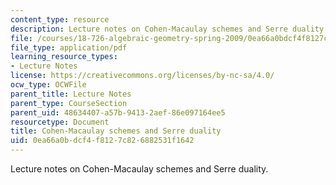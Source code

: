 ```yaml
---
content_type: resource
description: Lecture notes on Cohen-Macaulay schemes and Serre duality.
file: /courses/18-726-algebraic-geometry-spring-2009/0ea66a0bdcf4f8127c826882531f1642_MIT18_726s09_lec25_serre_dual.pdf
file_type: application/pdf
learning_resource_types:
- Lecture Notes
license: https://creativecommons.org/licenses/by-nc-sa/4.0/
ocw_type: OCWFile
parent_title: Lecture Notes
parent_type: CourseSection
parent_uid: 48634407-a57b-9413-2aef-86e097164ee5
resourcetype: Document
title: Cohen-Macaulay schemes and Serre duality
uid: 0ea66a0b-dcf4-f812-7c82-6882531f1642
---
```

Lecture notes on Cohen-Macaulay schemes and Serre duality.